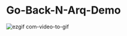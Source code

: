 # Go-Back-N-Arq-Demo

![ezgif com-video-to-gif](https://user-images.githubusercontent.com/17127306/33409338-c30c5164-d52f-11e7-92f1-1d65a9e92a69.gif)

